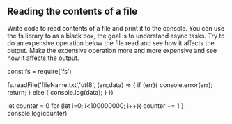 ## Reading the contents of a file

Write code to read contents of a file and print it to the console.
You can use the fs library to as a black box, the goal is to understand async tasks.
Try to do an expensive operation below the file read and see how it affects the output.
Make the expensive operation more and more expensive and see how it affects the output.

const fs = require('fs')

fs.readFile('fileName.txt','utf8', (err,data) => {
if (err){
console.error(err);
return;
} else {
console.log(data);
}
})

let counter = 0
for (let i=0; i<100000000; i++){
counter += 1
}
console.log(counter)
